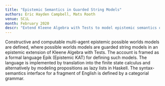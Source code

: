 ```yaml
---
title: "Epistemic Semantics in Guarded String Models"
authors: Eric Hayden Campbell, Mats Rooth
venue: SCiL
month: February 2020 
descr: "Extend Kleene Algebra with Tests to model epistemic semantics of modal verbs in natural English"
--- 
```


Constructive and computable multi-agent epistemic possible worlds
models are defined, where possible worlds models are guarded string
models in an epistemic extension of Kleene Algebra with Tests. The
account is framed as a formal language Epik (Epistemic KAT) for
defining such models. The language is implemented by translation into
the finite state calculus and alternatively by modeling propositions
as lazy lists in Haskell. The syntax-semantics interface for a
fragment of English is defined by a categorial grammar.
